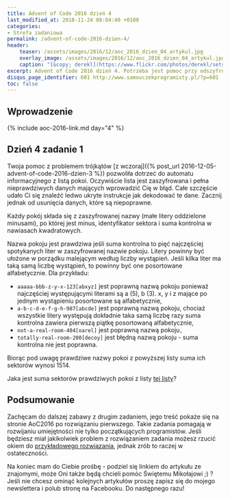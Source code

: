 ```yaml
---
title: Advent of Code 2016 dzień 4
last_modified_at: 2018-11-24 08:04:40 +0100
categories:
- Strefa zadaniowa
permalink: /advent-of-code-2016-dzien-4/
header:
    teaser: /assets/images/2016/12/aoc_2016_dzien_04_artykul.jpg
    overlay_image: /assets/images/2016/12/aoc_2016_dzien_04_artykul.jpg
    caption: "[&copy; derekl](https://www.flickr.com/photos/derekl/sets/72157649148835567)"
excerpt: Advent of Code 2016 dzień 4. Potrzeba jest pomoc przy odszyfrowaniu listy pokoi w Kwaterze Głównej. Bez kilku linijek kodu się nie obędzie...
disqus_page_identifier: 601 http://www.samouczekprogramisty.pl/?p=601
toc: false
---
```


## Wprowadzenie

{% include aoc-2016-link.md day="4" %}

## Dzień 4 zadanie 1

Twoja pomoc z problemem trójkątów [z wczoraj]({% post_url 2016-12-05-advent-of-code-2016-dzien-3 %}) pozwoliła dotrzeć do automatu informacyjnego z listą pokoi. Oczywiście lista jest zaszyfrowana i pełna nieprawdziwych danych mających wprowadzić Cię w błąd. Całe szczęście udało Ci się znaleźć ledwo ukryte instrukcje jak dekodować te dane. Zacznij jednak od usunięcia danych, które są niepoprawne.

Każdy pokój składa się z zaszyfrowanej nazwy (małe litery oddzielone minusami), po której jest minus, identyfikator sektora i suma kontrolna w nawiasach kwadratowych.

Nazwa pokoju jest prawdziwa jeśli suma kontrolna to pięć najczęściej spotykanych liter w zaszyfrowanej nazwie pokoju. Litery powinny być ułożone w porządku malejącym według liczby wystąpień. Jeśli kilka liter ma taką samą liczbę wystąpień, to powinny być one posortowane alfabetycznie. Dla przykładu:

- `aaaaa-bbb-z-y-x-123[abxyz]` jest poprawną nazwą pokoju ponieważ najczęściej występującymi literami są a (5), b (3). x, y i z mające po jednym wystąpieniu posortowane są alfabetycznie,
- `a-b-c-d-e-f-g-h-987[abcde]` jest poprawną nazwą pokoju, chociaż wszystkie litery występują dokładnie taka samą liczbę razy suma kontrolna zawiera pierwszą piątkę posortowaną alfabetycznie,
- `not-a-real-room-404[oarel]` jest poprawną nazwą pokoju`,`
- `totally-real-room-200[decoy]` jest błędną nazwą pokoju - suma kontrolna nie jest poprawna.

Biorąc pod uwagę prawdziwe nazwy pokoi z powyższej listy suma ich sektorów wynosi 1514.

Jaka jest suma sektorów prawdziwych pokoi z listy [tej listy](https://raw.githubusercontent.com/SamouczekProgramisty/StrefaZadaniowaSamouka/master/05_aoc_2016/src/main/test/resources/day04_input.txt)?

## Podsumowanie

Zachęcam do dalszej zabawy z drugim zadaniem, jego treść pokaże się na stronie AoC2016 po rozwiązaniu pierwszego. Takie zadania pomagają w rozwijaniu umiejętności nie tylko początkujących programistów. Jeśli będziesz miał jakikolwiek problem z rozwiązaniem zadania możesz rzucić okiem do [przykładowego rozwiązania](https://github.com/SamouczekProgramisty/StrefaZadaniowaSamouka/tree/master/05_aoc_2016/src/main/java/pl/samouczekprogramisty/szs/aoc2016/day04), jednak zrób to raczej w ostateczności.

Na koniec mam do Ciebie prośbę - podziel się linkiem do artykułu ze znajomymi, może Oni także będą chcieli pomóc Świętemu Mikołajowi ;) ? Jeśli nie chcesz ominąć kolejnych artykułów proszę zapisz się do mojego newslettera i polub stronę na Facebooku. Do następnego razu!
